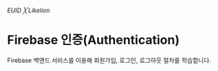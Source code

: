 ###### EUID ╳ Likelion

# Firebase 인증(Authentication)

Firebase 백앤드 서비스를 이용해 회원가입, 로그인, 로그아웃 절차를 학습합니다.
